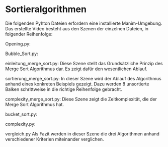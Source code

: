 # Sortieralgorithmen
Die folgenden Pyhton Dateien erfordern eine installierte Manim-Umgebung.
Das erstellte Video besteht aus den Szenen der einzelnen Dateien, in folgender Reihenfolge:

Opening.py:


Bubble_Sort.py:


einleitung_merge_sort.py:
Diese Szene stellt das Grundsätzliche Prinzip des Merge Sort Algorithmus dar.
Es zeigt dafür den wesentlichen Ablauf.

sortierung_merge_sort.py:
In dieser Szene wird der Ablauf des Algorithmus anhand eines konkreten Beispiels gezeigt.
Dazu werden 8 unsortierte Balken schrittweise in die richtige Reihenfolge gebracht.


complexity_merge_sort.py:
Diese Szene zeigt die Zeitkomplexität, die der Merge Sort Algorithmus hat.

bucket_sort.py:


complexity.py:


vergleich.py
Als Fazit werden in dieser Szene die drei Algorithmen anhand verschiedener Kriterien miteinander verglichen.
